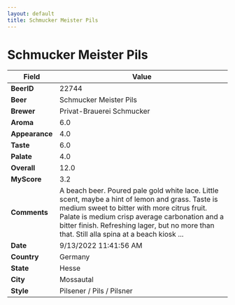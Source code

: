 ```yaml
---
layout: default
title: Schmucker Meister Pils
---
```


# Schmucker Meister Pils

| Field         | Value     |
|---------------|-----------|
| **BeerID** | 22744 |
| **Beer** | Schmucker Meister Pils |
| **Brewer** | Privat-Brauerei Schmucker |
| **Aroma** | 6.0 |
| **Appearance** | 4.0 |
| **Taste** | 6.0 |
| **Palate** | 4.0 |
| **Overall** | 12.0 |
| **MyScore** | 3.2 |
| **Comments** | A beach beer. Poured pale gold white lace. Little scent, maybe a hint of lemon and grass. Taste is medium sweet to bitter with more citrus fruit. Palate is medium crisp average carbonation and a bitter finish. Refreshing lager, but no more than that. Still alla spina at a beach kiosk ...  |
| **Date** | 9/13/2022 11:41:56 AM |
| **Country** | Germany |
| **State** | Hesse |
| **City** | Mossautal |
| **Style** | Pilsener / Pils / Pilsner |
